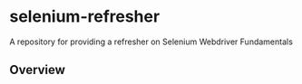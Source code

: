 # selenium-refresher
A repository for providing a refresher on Selenium Webdriver Fundamentals

## Overview

